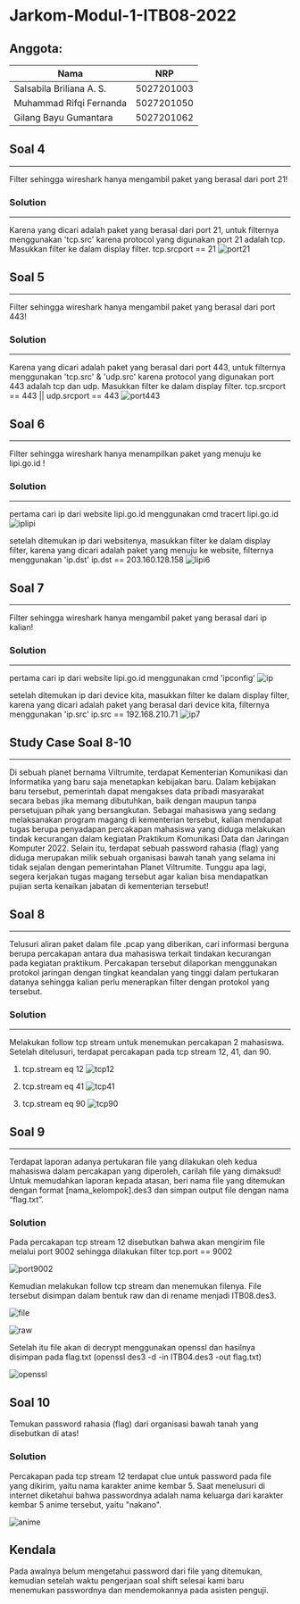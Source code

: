 # Jarkom-Modul-1-ITB08-2022

## Anggota:
| Nama                      | NRP        |
|---------------------------|------------|
| Salsabila Briliana A. S.  | 5027201003 |
| Muhammad Rifqi Fernanda   | 5027201050 |
| Gilang Bayu Gumantara     | 5027201062 | 

## Soal 4
---
Filter sehingga wireshark hanya mengambil paket yang berasal dari port 21!

### Solution
---
Karena yang dicari adalah paket yang berasal dari port 21, untuk filternya menggunakan 'tcp.src' karena protocol yang digunakan port 21 adalah tcp.
Masukkan filter ke dalam display filter.
tcp.srcport == 21
![port21](image/soal4/port21.png)

## Soal 5
---
Filter sehingga wireshark hanya mengambil paket yang berasal dari port 443!

### Solution
---
Karena yang dicari adalah paket yang berasal dari port 443, untuk filternya menggunakan 'tcp.src' & 'udp.src' karena protocol yang digunakan port 443 adalah tcp dan udp.
Masukkan filter ke dalam display filter.
tcp.srcport == 443 || udp.srcport == 443
![port443](image/soal5/port443.png)

## Soal 6
---
Filter sehingga wireshark hanya menampilkan paket yang menuju ke lipi.go.id !

### Solution
---
pertama cari ip dari website lipi.go.id menggunakan cmd
tracert lipi.go.id
![iplipi](image/soal6/iplipi.png)

setelah ditemukan ip dari websitenya, masukkan filter ke dalam display filter, karena yang dicari adalah paket yang menuju ke website, filternya menggunakan 'ip.dst'
ip.dst == 203.160.128.158
![lipi6](image/soal6/lipi6.png)



## Soal 7
---
Filter sehingga wireshark hanya mengambil paket yang berasal dari ip kalian!

### Solution
---
pertama cari ip dari website lipi.go.id menggunakan cmd
'ipconfig'
![ip](image/soal7/ip.png)

setelah ditemukan ip dari device kita, masukkan filter ke dalam display filter, karena yang dicari adalah paket yang berasal dari device kita, filternya menggunakan 'ip.src'
ip.src == 192.168.210.71
![ip7](image/soal7/ip7.png)

## Study Case Soal 8-10
---
Di sebuah planet bernama Viltrumite, terdapat Kementerian Komunikasi dan Informatika yang baru saja menetapkan kebijakan baru. Dalam kebijakan baru tersebut, pemerintah dapat mengakses data pribadi masyarakat secara bebas jika memang dibutuhkan, baik dengan maupun tanpa persetujuan pihak yang bersangkutan. Sebagai mahasiswa yang sedang melaksanakan program magang di kementerian tersebut, kalian mendapat tugas berupa penyadapan percakapan mahasiswa yang diduga melakukan tindak kecurangan dalam kegiatan Praktikum Komunikasi Data dan Jaringan Komputer 2022. Selain itu, terdapat sebuah password rahasia (flag) yang diduga merupakan milik sebuah organisasi bawah tanah yang selama ini tidak sejalan dengan pemerintahan Planet Viltrumite. Tunggu apa lagi, segera kerjakan tugas magang tersebut agar kalian bisa mendapatkan pujian serta kenaikan jabatan di kementerian tersebut!

## Soal 8
---
Telusuri aliran paket dalam file .pcap yang diberikan, cari informasi berguna berupa percakapan antara dua mahasiswa terkait tindakan kecurangan pada kegiatan praktikum. Percakapan tersebut dilaporkan menggunakan protokol jaringan dengan tingkat keandalan yang tinggi dalam pertukaran datanya sehingga kalian perlu menerapkan filter dengan protokol yang tersebut.

### Solution
---
Melakukan follow tcp stream untuk menemukan percakapan 2 mahasiswa. Setelah ditelusuri, terdapat percakapan pada tcp stream 12, 41, dan 90.

1. tcp.stream eq 12
![tcp12](image/soal8/tcp12.png)

2. tcp.stream eq 41
![tcp41](image/soal8/tcp41.png)

3. tcp.stream eq 90
![tcp90](image/soal8/tcp90.png)

## Soal 9
---
Terdapat laporan adanya pertukaran file yang dilakukan oleh kedua mahasiswa dalam percakapan yang diperoleh, carilah file yang dimaksud! Untuk memudahkan laporan kepada atasan, beri nama file yang ditemukan dengan format [nama_kelompok].des3 dan simpan output file dengan nama “flag.txt”.

### Solution
Pada percakapan tcp stream 12 disebutkan bahwa akan mengirim file melalui port 9002 sehingga dilakukan filter tcp.port == 9002

![port9002](image/soal9/port9002.png)

Kemudian melakukan follow tcp stream dan menemukan filenya. File tersebut disimpan dalam bentuk raw dan di rename menjadi ITB08.des3.

![file](image/soal9/salt.png)

![raw](image/soal9/rawFile.png)

Setelah itu file akan di decrypt menggunakan openssl dan hasilnya disimpan pada flag.txt (openssl des3 -d -in ITB04.des3 -out flag.txt)

![openssl](image/soal9/openssl.png)

## Soal 10
Temukan password rahasia (flag) dari organisasi bawah tanah yang disebutkan di atas!

### Solution
Percakapan pada tcp stream 12 terdapat clue untuk password pada file yang dikirim, yaitu nama karakter anime kembar 5. Saat menelusuri di internet diketahui bahwa passwordnya adalah nama keluarga dari karakter kembar 5 anime tersebut, yaitu "nakano".

![anime](image/soal10/anime.png)

## Kendala
Pada awalnya belum mengetahui password dari file yang ditemukan, kemudian setelah waktu pengerjaan soal shift selesai kami baru menemukan passwordnya dan mendemokannya pada asisten penguji.
